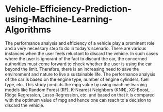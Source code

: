 # Vehicle-Efficiency-Prediction-using-Machine-Learning-Algorithms
The performance analysis and efficiency of a 
vehicle play a prominent role and a very necessary step to do in 
today's scenario. There are various instances when the user 
feels reluctant to discard the vehicle. In such cases where the 
user is ignorant of the fact to discard the car, the concerned 
authorities must come forward to check whether the user is 
using the car beyond the limit. Therefore, there is an 
increasing need to save the environment and nature to live a 
sustainable life. The performance analysis of the car is based 
on the engine type, number of engine cylinders, fuel type, etc.
This study predicts the mpg value by using machine learning 
models like Random Forest (RF), K-Nearest Neighbors (KNN), 
XG-Boost, Ridge Regression, Lasso Regression, etc. and based 
on that it is compared with the optimum value of mpg and 
hence one can reach to a decision to discard the vehicle.
